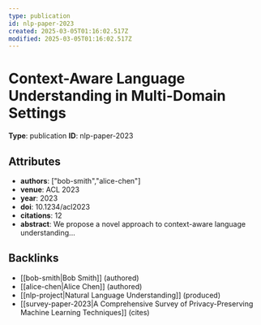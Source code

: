 ```yaml
---
type: publication
id: nlp-paper-2023
created: 2025-03-05T01:16:02.517Z
modified: 2025-03-05T01:16:02.517Z
---
```


# Context-Aware Language Understanding in Multi-Domain Settings

**Type**: publication
**ID**: nlp-paper-2023

## Attributes

- **authors**: ["bob-smith","alice-chen"]
- **venue**: ACL 2023
- **year**: 2023
- **doi**: 10.1234/acl2023
- **citations**: 12
- **abstract**: We propose a novel approach to context-aware language understanding...

## Backlinks

- [[bob-smith|Bob Smith]] (authored)
- [[alice-chen|Alice Chen]] (authored)
- [[nlp-project|Natural Language Understanding]] (produced)
- [[survey-paper-2023|A Comprehensive Survey of Privacy-Preserving Machine Learning Techniques]] (cites)

